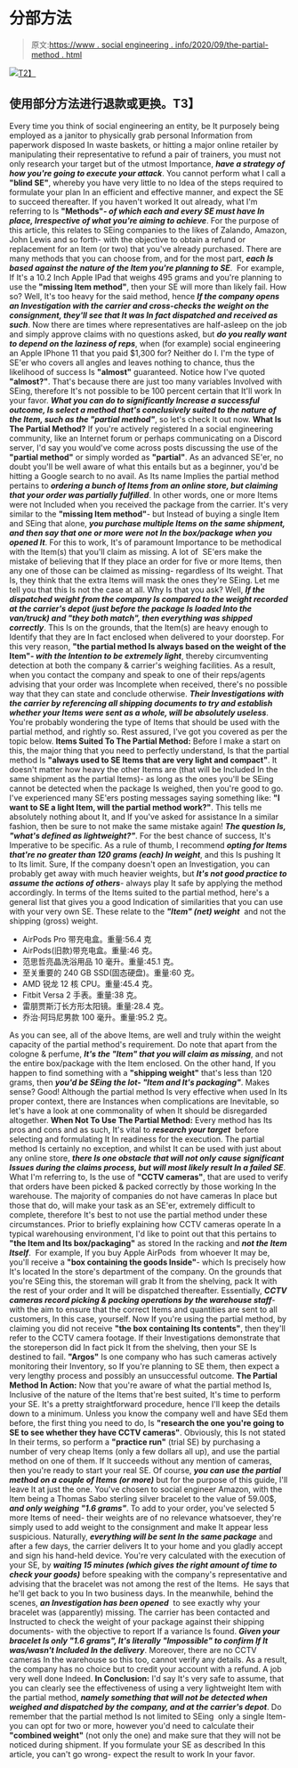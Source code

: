 # 分部方法

> 原文:[https://www . social engineering . info/2020/09/the-partial-method . html](https://www.socialengineering.info/2020/09/the-partial-method.html)

[![](../Images/83c91c1f7e3542ef5f06d0a63c5ac854.png)T2】](https://1.bp.blogspot.com/-N_5CDPFshq0/X0n53vQZTaI/AAAAAAAAkxs/WqskT4NmPA0sXTSVyK4LQ5UD-NVxmOTzwCLcBGAsYHQ/s1600/The%2BPartial%2BMethod.%2Bwww.socialengineers.net.jpg)

## **使用部分方法进行退款或更换。T3】**

Every time you think of social engineering an entity, be It purposely being employed as a janitor to physically grab personal Information from paperwork disposed In waste baskets, or hitting a major online retailer by manipulating their representative to refund a pair of trainers, you must not only research your target but of the utmost Importance, ***have a strategy of how you're going to execute your attack***. You cannot perform what I call a **"blind SE"**, whereby you have very little to no Idea of the steps required to formulate your plan In an efficient and effective manner, and expect the SE to succeed thereafter. If you haven't worked It out already, what I'm referring to Is **"Methods"*- of which each and every SE must have In place, Irrespective of what you're aiming to achieve***.
  For the purpose of this article, this relates to SEing companies to the likes of Zalando, Amazon, John Lewis and so forth- with the objective to obtain a refund or replacement for an Item (or two) that you've already purchased. There are many methods that you can choose from, and for the most part, ***each Is based against the nature of the Item you're planning to SE***.  For example, If It's a 10.2 Inch Apple IPad that weighs 495 grams and you're planning to use the **"missing Item method"**, then your SE will more than likely fail. How so? Well, It's too heavy for the said method, hence ***If the company opens an Investigation with the carrier and cross-checks the weight on the consignment, they'll see that It was In fact dispatched and received as such***.
  Now there are times where representatives are half-asleep on the job and simply approve claims with no questions asked, but ***do you really want to depend on the laziness of reps***, when (for example) social engineering an Apple IPhone 11 that you paid $1,300 for? Neither do I. I'm the type of SE'er who covers all angles and leaves nothing to chance, thus the likelihood of success Is **"almost"** guaranteed. Notice how I've quoted **"almost?"**. That's because there are just too many variables Involved with SEing, therefore It's not possible to be 100 percent certain that It'll work In your favor. ***What you can do to significantly Increase a successful outcome, Is select a method that's conclusively suited to the nature of the Item, such as the "partial method"***, so let's check It out now.
  **What Is The Partial Method?**
  If you're actively registered In a social engineering community, like an Internet forum or perhaps communicating on a Discord server, I'd say you would've come across posts discussing the use of the **"partial method"** or simply worded as **"partial"**. As an advanced SE'er, no doubt you'll be well aware of what this entails but as a beginner, you'd be hitting a Google search to no avail. As Its name Implies the partial method pertains to ***ordering a bunch of Items from an online store, but claiming that your order was partially fulfilled***. In other words, one or more Items were not Included when you received the package from the carrier. It's very similar to the **"missing Item method"**- but Instead of buying a single Item and SEing that alone, ***you purchase multiple Items on the same shipment, and then say that one or more were not In the box/package when you opened It***.
  For this to work, It's of paramount Importance to be methodical with the Item(s) that you'll claim as missing. A lot of  SE'ers make the mistake of believing that If they place an order for five or more Items, then any one of those can be claimed as missing- regardless of Its weight. That Is, they think that the extra Items will mask the ones they're SEing. Let me tell you that this Is not the case at all. Why Is that you ask? Well, ***If the dispatched weight from the company Is compared to the weight recorded at the carrier's depot (just before the package Is loaded Into the van/truck) and "they both match", then everything was shipped correctly***. This Is on the grounds, that the Item(s) are heavy enough to Identify that they are In fact enclosed when delivered to your doorstep.
  For this very reason, **"the partial method Is always based on the weight of the Item"*- with the Intention to be extremely light***, thereby circumventing detection at both the company & carrier's weighing facilities. As a result, when you contact the company and speak to one of their reps/agents advising that your order was Incomplete when received, there's no possible way that they can state and conclude otherwise. ***Their Investigations with the carrier by referencing all shipping documents to try and establish whether your Items were sent as a whole, will be absolutely useless***. You're probably wondering the type of Items that should be used with the partial method, and rightly so. Rest assured, I've got you covered as per the topic below.
  **Items Suited To The Partial Method:**
  Before I make a start on this, the major thing that you need to perfectly understand, Is that the partial method Is **"always used to SE Items that are very light and compact"**. It doesn't matter how heavy the other Items are (that will be Included In the same shipment as the partial Items)- as long as the ones you'll be SEing cannot be detected when the package Is weighed, then you're good to go. I've experienced many SE'ers posting messages saying something like: **"I want to SE a light Item, will the partial method work?"**. This tells me absolutely nothing about It, and If you've asked for assistance In a similar fashion, then be sure to not make the same mistake again! ***The question Is, "what's defined as lightweight?"***. For the best chance of success, It's Imperative to be specific.
  As a rule of thumb, I recommend ***opting for Items that're no greater than 120 grams (each) In weight***, and this Is pushing It to Its limit. Sure, If the company doesn't open an Investigation, you can probably get away with much heavier weights, but ***It's not good practice to assume the actions of others***- always play It safe by applying the method accordingly. In terms of the Items suited to the partial method, here's a general list that gives you a good Indication of similarities that you can use with your very own SE. These relate to the ***"Item" (net) weight***  and not the shipping (gross) weight.

*   AirPods Pro 带充电盒。重量:56.4 克
*   AirPods(旧款)带充电盒。重量:46 克。
*   范思哲亮晶洗浴用品 10 毫升。重量:45.1 克。
*   至关重要的 240 GB SSD(固态硬盘)。重量:60 克。
*   AMD 锐龙 12 核 CPU。重量:45.4 克。
*   Fitbit Versa 2 手表。重量:38 克。
*   雷朋贾斯汀长方形太阳镜。重量:28.4 克。
*   乔治·阿玛尼男款 100 毫升。重量:95.2 克。

As you can see, all of the above Items, are well and truly within the weight capacity of the partial method's requirement. Do note that apart from the cologne & perfume, ***It's the "Item" that you will claim as missing***, and not the entire box/package with the Item enclosed. On the other hand, If you happen to find something with a **"shipping weight"** that's less than 120 grams, then ***you'd be SEing the lot- "Item and It's packaging"***. Makes sense? Good! Although the partial method Is very effective when used In Its proper context, there are Instances when complications are Inevitable, so let's have a look at one commonality of when It should be disregarded altogether.
  **When Not To Use The Partial Method:**
  Every method has Its pros and cons and as such, It's vital to ***research your target***  before selecting and formulating It In readiness for the execution. The partial method Is certainly no exception, and whilst It can be used with just about any online store, ***there Is one obstacle that will not only cause significant Issues during the claims process, but will most likely result In a failed SE***. What I'm referring to, Is the use of **"CCTV cameras"**, that are used to verify that orders have been picked & packed correctly by those working In the warehouse. The majority of companies do not have cameras In place but those that do, will make your task as an SE'er, extremely difficult to complete, therefore It's best to not use the partial method under these circumstances.
  Prior to briefly explaining how CCTV cameras operate In a typical warehousing environment, I'd like to point out that this pertains to **"the Item and Its box/packaging"** as stored In the racking and ***not the Item Itself***.  For example, If you buy Apple AirPods  from whoever It may be, you'll receive a **"box containing the goods Inside"**- which Is precisely how It's located In the store's department of the company. On the grounds that you're SEing this, the storeman will grab It from the shelving, pack It with the rest of your order and It will be dispatched thereafter.
  Essentially, ***CCTV cameras record picking & packing operations by the warehouse staff***- with the aim to ensure that the correct Items and quantities are sent to all customers, In this case, yourself. Now If you're using the partial method, by claiming you did not receive **"the box containing Its contents"**, then they'll refer to the CCTV camera footage. If their Investigations demonstrate that the storeperson did In fact pick It from the shelving, then your SE Is destined to fail. **"Argos"** Is one company who has such cameras actively monitoring their Inventory, so If you're planning to SE them, then expect a very lengthy process and possibly an unsuccessful outcome.
  **The Partial Method In Action:**
  Now that you're aware of what the partial method Is, Inclusive of the nature of the Items that're best suited, It's time to perform your SE. It's a pretty straightforward procedure, hence I'll keep the details down to a minimum. Unless you know the company well and have SEd them before, the first thing you need to do, Is **"research the one you're going to SE to see whether they have CCTV cameras"**. Obviously, this Is not stated In their terms, so perform a **"practice run"** (trial SE) by purchasing a number of very cheap Items (only a few dollars all up), and use the partial method on one of them. If It succeeds without any mention of cameras, then you're ready to start your real SE. Of course, ***you can use the partial method on a couple of Items (or more)*** but for the purpose of this guide, I'll leave It at just the one.
  You've chosen to social engineer Amazon, with the Item being a Thomas Sabo sterling silver bracelet to the value of 59.00$, ***and only weighing "1.6 grams"***. To add to your order, you've selected 5 more Items of need- their weights are of no relevance whatsoever, they're simply used to add weight to the consignment and make It appear less suspicious. Naturally, ***everything will be sent In the same package*** and after a few days, the carrier delivers It to your home and you gladly accept and sign his hand-held device. You're very calculated with the execution of your SE, by ***waiting 15 minutes (which gives the right amount of time to check your goods)*** before speaking with the company's representative and advising that the bracelet was not among the rest of the Items. 
  He says that he'll get back to you In two business days. In the meanwhile, behind the scenes, ***an Investigation has been opened***  to see exactly why your bracelet was (apparently) missing. The carrier has been contacted and Instructed to check the weight of your package against their shipping documents- with the objective to report If a variance Is found. ***Given your bracelet Is only "1.6 grams", It's literally "Impossible" to confirm If It was/wasn't Included In the delivery***. Moreover, there are no CCTV cameras In the warehouse so this too, cannot verify any details. As a result, the company has no choice but to credit your account with a refund. A job very well done Indeed.
  **In Conclusion:**
  I'd say It's very safe to assume, that you can clearly see the effectiveness of using a very lightweight Item with the partial method, ***namely something that will not be detected when weighed and dispatched by the company, and at the carrier's depot***. Do remember that the partial method Is not limited to SEing  only a single Item- you can opt for two or more, however you'd need to calculate their **"combined weight"** (not only the one) and make sure that they will not be noticed during shipment. If you formulate your SE as described In this article, you can't go wrong- expect the result to work In your favor.